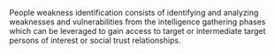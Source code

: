 People weakness identification consists of identifying and analyzing weaknesses and vulnerabilities from the intelligence gathering phases which can be leveraged to gain access to target or intermediate target persons of interest or social trust relationships.
